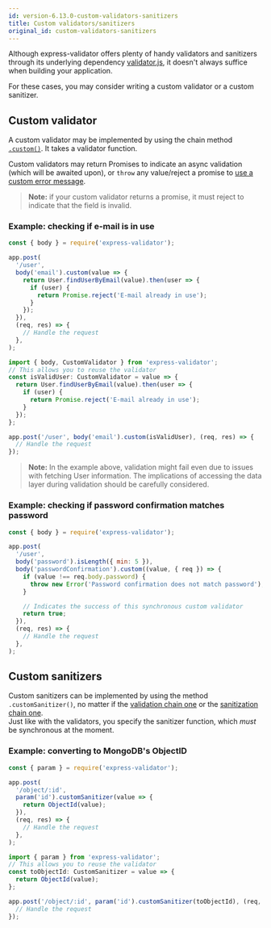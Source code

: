 ```yaml
---
id: version-6.13.0-custom-validators-sanitizers
title: Custom validators/sanitizers
original_id: custom-validators-sanitizers
---
```


Although express-validator offers plenty of handy validators and sanitizers through its underlying
dependency [validator.js](https://github.com/validatorjs/validator.js), it doesn't always suffice when
building your application.

For these cases, you may consider writing a custom validator or a custom sanitizer.

## Custom validator

A custom validator may be implemented by using the chain method [`.custom()`](api-validation-chain.md#customvalidator).
It takes a validator function.

Custom validators may return Promises to indicate an async validation (which will be awaited upon),
or `throw` any value/reject a promise to [use a custom error message](feature-error-messages.md#custom-validator-level).

> **Note:** if your custom validator returns a promise, it must reject to indicate that the field is invalid.

### Example: checking if e-mail is in use

<!--DOCUSAURUS_CODE_TABS-->
<!--JavaScript-->

```js
const { body } = require('express-validator');

app.post(
  '/user',
  body('email').custom(value => {
    return User.findUserByEmail(value).then(user => {
      if (user) {
        return Promise.reject('E-mail already in use');
      }
    });
  }),
  (req, res) => {
    // Handle the request
  },
);
```

<!--TypeScript-->

```js
import { body, CustomValidator } from 'express-validator';
// This allows you to reuse the validator
const isValidUser: CustomValidator = value => {
  return User.findUserByEmail(value).then(user => {
    if (user) {
      return Promise.reject('E-mail already in use');
    }
  });
};

app.post('/user', body('email').custom(isValidUser), (req, res) => {
  // Handle the request
});
```

<!--END_DOCUSAURUS_CODE_TABS-->

> **Note:** In the example above, validation might fail even due to issues with fetching User information. The implications of accessing the data layer during validation should be carefully considered.

### Example: checking if password confirmation matches password

```js
const { body } = require('express-validator');

app.post(
  '/user',
  body('password').isLength({ min: 5 }),
  body('passwordConfirmation').custom((value, { req }) => {
    if (value !== req.body.password) {
      throw new Error('Password confirmation does not match password');
    }

    // Indicates the success of this synchronous custom validator
    return true;
  }),
  (req, res) => {
    // Handle the request
  },
);
```

## Custom sanitizers

Custom sanitizers can be implemented by using the method `.customSanitizer()`, no matter if
the [validation chain one](api-validation-chain.md#customsanitizersanitizer) or
the [sanitization chain one](api-sanitization-chain.md#customsanitizersanitizer).  
Just like with the validators, you specify the sanitizer function, which _must_ be synchronous at the
moment.

### Example: converting to MongoDB's ObjectID

<!--DOCUSAURUS_CODE_TABS-->
<!--JavaScript-->

```js
const { param } = require('express-validator');

app.post(
  '/object/:id',
  param('id').customSanitizer(value => {
    return ObjectId(value);
  }),
  (req, res) => {
    // Handle the request
  },
);
```

<!--TypeScript-->

```typescript
import { param } from 'express-validator';
// This allows you to reuse the validator
const toObjectId: CustomSanitizer = value => {
  return ObjectId(value);
};

app.post('/object/:id', param('id').customSanitizer(toObjectId), (req, res) => {
  // Handle the request
});
```

<!--END_DOCUSAURUS_CODE_TABS-->
